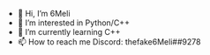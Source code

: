 - 👋 Hi, I’m 6Meli
- 👀 I’m interested in Python/C++
- 🌱 I’m currently learning C++
- 📫 How to reach me 
Discord: thefake6Meli##9278

<!---
thefake6Meli/thefake6Meli is a ✨ special ✨ repository because its `README.md` (this file) appears on your GitHub profile.
You can click the Preview link to take a look at your changes.
--->
